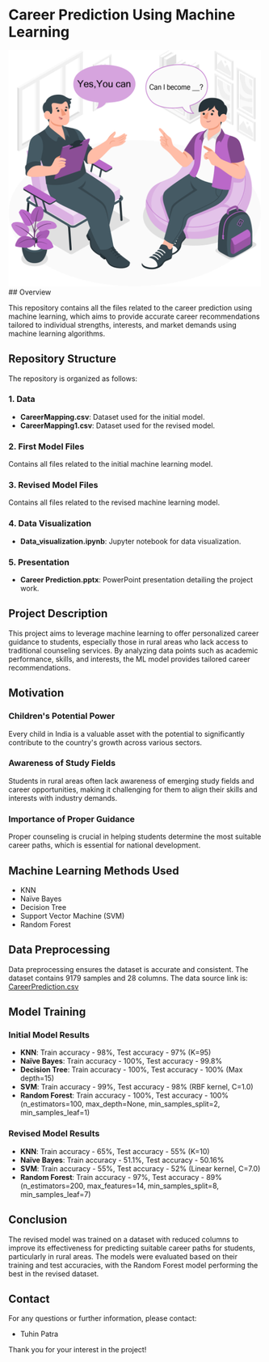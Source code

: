 # Career Prediction Using Machine Learning

<img src="Data/Picture1.png" alt="Banner" width="500"/>
## Overview

This repository contains all the files related to the career prediction using machine learning, which aims to provide accurate career recommendations tailored to individual strengths, interests, and market demands using machine learning algorithms.

## Repository Structure

The repository is organized as follows:

### 1. Data
- **CareerMapping.csv**: Dataset used for the initial model.
- **CareerMapping1.csv**: Dataset used for the revised model.

### 2. First Model Files
Contains all files related to the initial machine learning model.

### 3. Revised Model Files
Contains all files related to the revised machine learning model.

### 4. Data Visualization
- **Data_visualization.ipynb**: Jupyter notebook for data visualization.

### 5. Presentation
- **Career Prediction.pptx**: PowerPoint presentation detailing the project work.

## Project Description

This project aims to leverage machine learning to offer personalized career guidance to students, especially those in rural areas who lack access to traditional counseling services. By analyzing data points such as academic performance, skills, and interests, the ML model provides tailored career recommendations.

## Motivation

### Children's Potential Power
Every child in India is a valuable asset with the potential to significantly contribute to the country's growth across various sectors.

### Awareness of Study Fields
Students in rural areas often lack awareness of emerging study fields and career opportunities, making it challenging for them to align their skills and interests with industry demands.

### Importance of Proper Guidance
Proper counseling is crucial in helping students determine the most suitable career paths, which is essential for national development.

## Machine Learning Methods Used
- KNN
- Naïve Bayes
- Decision Tree
- Support Vector Machine (SVM)
- Random Forest

## Data Preprocessing
Data preprocessing ensures the dataset is accurate and consistent. The dataset contains 9179 samples and 28 columns. The data source link is: [CareerPrediction.csv](https://data.mendeley.com/datasets/5z68cvxssn/1)

## Model Training

### Initial Model Results
- **KNN**: Train accuracy - 98%, Test accuracy - 97% (K=95)
- **Naïve Bayes**: Train accuracy - 100%, Test accuracy - 99.8%
- **Decision Tree**: Train accuracy - 100%, Test accuracy - 100% (Max depth=15)
- **SVM**: Train accuracy - 99%, Test accuracy - 98% (RBF kernel, C=1.0)
- **Random Forest**: Train accuracy - 100%, Test accuracy - 100% (n_estimators=100, max_depth=None, min_samples_split=2, min_samples_leaf=1)

### Revised Model Results
- **KNN**: Train accuracy - 65%, Test accuracy - 55% (K=10)
- **Naïve Bayes**: Train accuracy - 51.1%, Test accuracy - 50.16%
- **SVM**: Train accuracy - 55%, Test accuracy - 52% (Linear kernel, C=7.0)
- **Random Forest**: Train accuracy - 97%, Test accuracy - 89% (n_estimators=200, max_features=14, min_samples_split=8, min_samples_leaf=7)

## Conclusion
The revised model was trained on a dataset with reduced columns to improve its effectiveness for predicting suitable career paths for students, particularly in rural areas. The models were evaluated based on their training and test accuracies, with the Random Forest model performing the best in the revised dataset.

## Contact
For any questions or further information, please contact:
- Tuhin Patra

Thank you for your interest in the project!
